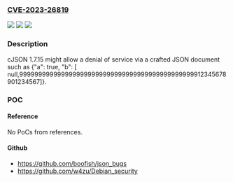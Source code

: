 ### [CVE-2023-26819](https://cve.mitre.org/cgi-bin/cvename.cgi?name=CVE-2023-26819)
![](https://img.shields.io/static/v1?label=Product&message=cJSON&color=blue)
![](https://img.shields.io/static/v1?label=Version&message=1.7.15%20&color=brightgreen)
![](https://img.shields.io/static/v1?label=Vulnerability&message=CWE-440%20Expected%20Behavior%20Violation&color=brightgreen)

### Description

cJSON 1.7.15 might allow a denial of service via a crafted JSON document such as {"a": true, "b": [ null,9999999999999999999999999999999999999999999999912345678901234567]}.

### POC

#### Reference
No PoCs from references.

#### Github
- https://github.com/boofish/json_bugs
- https://github.com/w4zu/Debian_security

